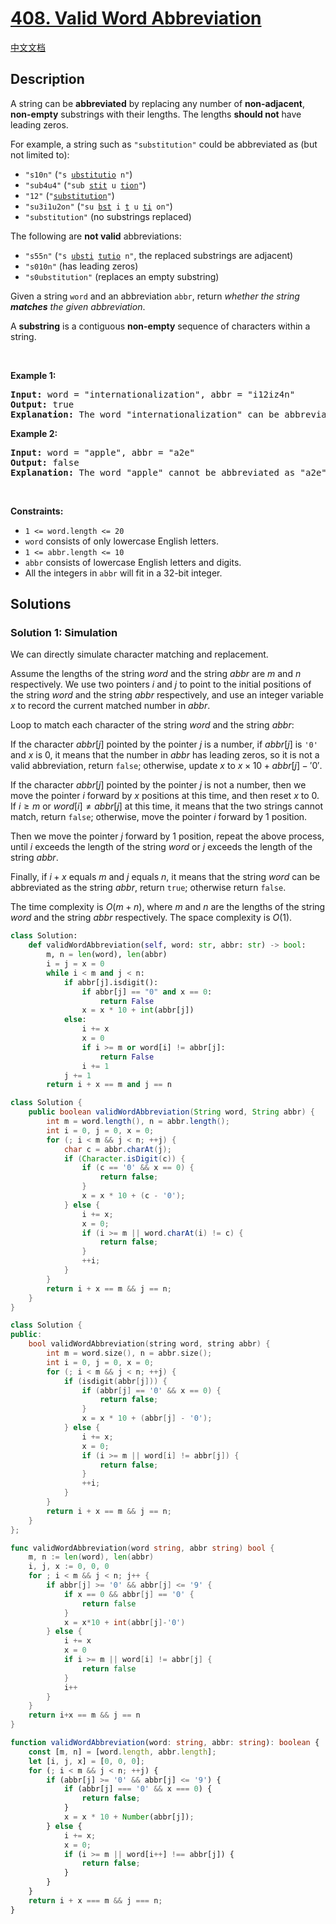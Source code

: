 # [408. Valid Word Abbreviation](https://leetcode.com/problems/valid-word-abbreviation)

[中文文档](./solution/0400-0499/0408.Valid%20Word%20Abbreviation/README.md)

<!-- tags:Two Pointers,String -->

## Description

<p>A string can be <strong>abbreviated</strong> by replacing any number of <strong>non-adjacent</strong>, <strong>non-empty</strong> substrings with their lengths. The lengths <strong>should not</strong> have leading zeros.</p>

<p>For example, a string such as <code>&quot;substitution&quot;</code> could be abbreviated as (but not limited to):</p>

<ul>
	<li><code>&quot;s10n&quot;</code> (<code>&quot;s <u>ubstitutio</u> n&quot;</code>)</li>
	<li><code>&quot;sub4u4&quot;</code> (<code>&quot;sub <u>stit</u> u <u>tion</u>&quot;</code>)</li>
	<li><code>&quot;12&quot;</code> (<code>&quot;<u>substitution</u>&quot;</code>)</li>
	<li><code>&quot;su3i1u2on&quot;</code> (<code>&quot;su <u>bst</u> i <u>t</u> u <u>ti</u> on&quot;</code>)</li>
	<li><code>&quot;substitution&quot;</code> (no substrings replaced)</li>
</ul>

<p>The following are <strong>not valid</strong> abbreviations:</p>

<ul>
	<li><code>&quot;s55n&quot;</code> (<code>&quot;s <u>ubsti</u> <u>tutio</u> n&quot;</code>, the replaced substrings are adjacent)</li>
	<li><code>&quot;s010n&quot;</code> (has leading zeros)</li>
	<li><code>&quot;s0ubstitution&quot;</code> (replaces an empty substring)</li>
</ul>

<p>Given a string <code>word</code> and an abbreviation <code>abbr</code>, return <em>whether the string <strong>matches</strong> the given abbreviation</em>.</p>

<p>A <strong>substring</strong> is a contiguous <strong>non-empty</strong> sequence of characters within a string.</p>

<p>&nbsp;</p>
<p><strong class="example">Example 1:</strong></p>

<pre>
<strong>Input:</strong> word = &quot;internationalization&quot;, abbr = &quot;i12iz4n&quot;
<strong>Output:</strong> true
<strong>Explanation:</strong> The word &quot;internationalization&quot; can be abbreviated as &quot;i12iz4n&quot; (&quot;i <u>nternational</u> iz <u>atio</u> n&quot;).
</pre>

<p><strong class="example">Example 2:</strong></p>

<pre>
<strong>Input:</strong> word = &quot;apple&quot;, abbr = &quot;a2e&quot;
<strong>Output:</strong> false
<strong>Explanation:</strong> The word &quot;apple&quot; cannot be abbreviated as &quot;a2e&quot;.
</pre>

<p>&nbsp;</p>
<p><strong>Constraints:</strong></p>

<ul>
	<li><code>1 &lt;= word.length &lt;= 20</code></li>
	<li><code>word</code> consists of only lowercase English letters.</li>
	<li><code>1 &lt;= abbr.length &lt;= 10</code></li>
	<li><code>abbr</code> consists of lowercase English letters and digits.</li>
	<li>All the integers in <code>abbr</code> will fit in a 32-bit integer.</li>
</ul>

## Solutions

### Solution 1: Simulation

We can directly simulate character matching and replacement.

Assume the lengths of the string $word$ and the string $abbr$ are $m$ and $n$ respectively. We use two pointers $i$ and $j$ to point to the initial positions of the string $word$ and the string $abbr$ respectively, and use an integer variable $x$ to record the current matched number in $abbr$.

Loop to match each character of the string $word$ and the string $abbr$:

If the character $abbr[j]$ pointed by the pointer $j$ is a number, if $abbr[j]$ is `'0'` and $x$ is $0$, it means that the number in $abbr$ has leading zeros, so it is not a valid abbreviation, return `false`; otherwise, update $x$ to $x \times 10 + abbr[j] - '0'$.

If the character $abbr[j]$ pointed by the pointer $j$ is not a number, then we move the pointer $i$ forward by $x$ positions at this time, and then reset $x$ to $0$. If $i \geq m$ or $word[i] \neq abbr[j]$ at this time, it means that the two strings cannot match, return `false`; otherwise, move the pointer $i$ forward by $1$ position.

Then we move the pointer $j$ forward by $1$ position, repeat the above process, until $i$ exceeds the length of the string $word$ or $j$ exceeds the length of the string $abbr$.

Finally, if $i + x$ equals $m$ and $j$ equals $n$, it means that the string $word$ can be abbreviated as the string $abbr$, return `true`; otherwise return `false`.

The time complexity is $O(m + n)$, where $m$ and $n$ are the lengths of the string $word$ and the string $abbr$ respectively. The space complexity is $O(1)$.

<!-- tabs:start -->

```python
class Solution:
    def validWordAbbreviation(self, word: str, abbr: str) -> bool:
        m, n = len(word), len(abbr)
        i = j = x = 0
        while i < m and j < n:
            if abbr[j].isdigit():
                if abbr[j] == "0" and x == 0:
                    return False
                x = x * 10 + int(abbr[j])
            else:
                i += x
                x = 0
                if i >= m or word[i] != abbr[j]:
                    return False
                i += 1
            j += 1
        return i + x == m and j == n
```

```java
class Solution {
    public boolean validWordAbbreviation(String word, String abbr) {
        int m = word.length(), n = abbr.length();
        int i = 0, j = 0, x = 0;
        for (; i < m && j < n; ++j) {
            char c = abbr.charAt(j);
            if (Character.isDigit(c)) {
                if (c == '0' && x == 0) {
                    return false;
                }
                x = x * 10 + (c - '0');
            } else {
                i += x;
                x = 0;
                if (i >= m || word.charAt(i) != c) {
                    return false;
                }
                ++i;
            }
        }
        return i + x == m && j == n;
    }
}
```

```cpp
class Solution {
public:
    bool validWordAbbreviation(string word, string abbr) {
        int m = word.size(), n = abbr.size();
        int i = 0, j = 0, x = 0;
        for (; i < m && j < n; ++j) {
            if (isdigit(abbr[j])) {
                if (abbr[j] == '0' && x == 0) {
                    return false;
                }
                x = x * 10 + (abbr[j] - '0');
            } else {
                i += x;
                x = 0;
                if (i >= m || word[i] != abbr[j]) {
                    return false;
                }
                ++i;
            }
        }
        return i + x == m && j == n;
    }
};
```

```go
func validWordAbbreviation(word string, abbr string) bool {
	m, n := len(word), len(abbr)
	i, j, x := 0, 0, 0
	for ; i < m && j < n; j++ {
		if abbr[j] >= '0' && abbr[j] <= '9' {
			if x == 0 && abbr[j] == '0' {
				return false
			}
			x = x*10 + int(abbr[j]-'0')
		} else {
			i += x
			x = 0
			if i >= m || word[i] != abbr[j] {
				return false
			}
			i++
		}
	}
	return i+x == m && j == n
}
```

```ts
function validWordAbbreviation(word: string, abbr: string): boolean {
    const [m, n] = [word.length, abbr.length];
    let [i, j, x] = [0, 0, 0];
    for (; i < m && j < n; ++j) {
        if (abbr[j] >= '0' && abbr[j] <= '9') {
            if (abbr[j] === '0' && x === 0) {
                return false;
            }
            x = x * 10 + Number(abbr[j]);
        } else {
            i += x;
            x = 0;
            if (i >= m || word[i++] !== abbr[j]) {
                return false;
            }
        }
    }
    return i + x === m && j === n;
}
```

<!-- tabs:end -->

<!-- end -->

